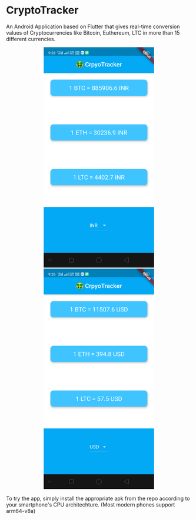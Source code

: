 # CryptoTracker
An Android Application based on Flutter that gives real-time conversion values of Cryptocurrencies like Bitcoin, Euthereum, LTC in more than 15 different currencies.

<p align="center">
  <img src="https://github.com/amanagarwal-x/CryptoTracker/blob/master/Screenshot_1.png" width="300" >
  <img src="https://github.com/amanagarwal-x/CryptoTracker/blob/master/Screenshot_2.png" width="300" >
</p>  


To try the app, simply install the appropriate apk from the repo according to your smartphone's CPU architechture. (Most modern phones support arm64-v8a)

